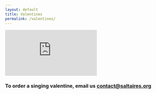 ```yaml
---
layout: default
title: Valentines
permalink: /valentines/
---
```


<div class="row">
  <div class="col-md-12 embed-responsive embed-responsive-16by9">
    <iframe class="video" src="https://www.youtube.com/embed/Vv3fPxR9j-0" frameborder="0" allowfullscreen></iframe>
  </div>
</div>

### To order a singing valentine, email us <a href="mailto: contact@saltaires.org">contact@saltaires.org</a>
